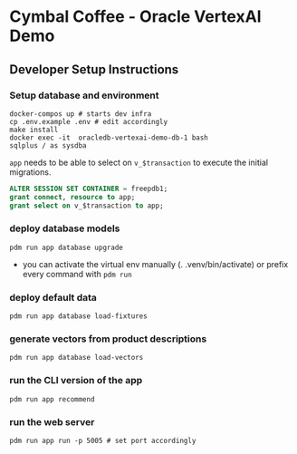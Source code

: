 # Cymbal Coffee - Oracle VertexAI Demo

## Developer Setup Instructions

### Setup database and environment

```shell
docker-compos up # starts dev infra
cp .env.example .env # edit accordingly
make install
docker exec -it  oracledb-vertexai-demo-db-1 bash
sqlplus / as sysdba
```

`app` needs to be able to select on `v_$transaction` to execute the initial migrations.

```sql
ALTER SESSION SET CONTAINER = freepdb1;
grant connect, resource to app;
grant select on v_$transaction to app;
```

### deploy database models

```shell
pdm run app database upgrade
```

* you can activate the virtual env manually (. .venv/bin/activate) or prefix every command with `pdm run`

### deploy default data

```shell
pdm run app database load-fixtures
```

### generate vectors from product descriptions

```shell
pdm run app database load-vectors
```

### run the CLI version of the app

```shell
pdm run app recommend
```

### run the web server

```shell
pdm run app run -p 5005 # set port accordingly
```
